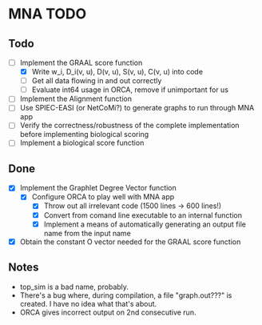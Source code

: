 # MNA TODO

## Todo

- [ ] Implement the GRAAL score function
  - [x] Write w_i, D_i(v, u), D(v, u), S(v, u), C(v, u) into code
  - [ ] Get all data flowing in and out correctly
  - [ ] Evaluate int64 usage in ORCA, remove if unimportant for us
- [ ] Implement the Alignment function
- [ ] Use SPIEC-EASI (or NetCoMi?) to generate graphs to run through MNA app
- [ ] Verify the correctness/robustness of the complete implementation before implementing biological scoring
- [ ] Implement a biological score function

## Done

- [x] Implement the Graphlet Degree Vector function
  - [x] Configure ORCA to play well with MNA app
    - [x] Throw out all irrelevant code (1500 lines -> 600 lines!)
    - [x] Convert from comand line executable to an internal function
    - [x] Implement a means of automatically generating an output file name from the input name
- [x] Obtain the constant O vector needed for the GRAAL score function

## Notes

- top_sim is a bad name, probably.
- There's a bug where, during compilation, a file "graph.out???" is created. I have no idea what that's about.
- ORCA gives incorrect output on 2nd consecutive run.
